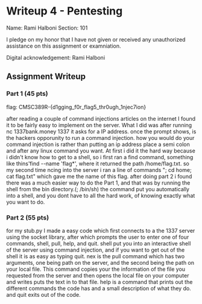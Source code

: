 # Writeup 4 - Pentesting

Name: Rami Halboni
Section: 101 

I pledge on my honor that I have not given or received any unauthorized assistance on this assignment or examniation.

Digital acknowledgement: Rami Halboni

## Assignment Writeup

### Part 1 (45 pts)

flag: CMSC389R-{d1gging_f0r_flag5_thr0ugh_1njec7ion}

after reading a couple of command injections articles on the internet I found it to be fairly easy to implement on the server. What I did was after running nc 1337bank.money 1337 it asks for a IP address. once the prompt shows, is the hackers opporunity to run a command injection. how you would do your command injection is rather than putting an ip address place a semi colon and after any linux command you want. At first i did it the hard way because i didn't know how to get to a shell, so i first ran a find command, something like thins'find --name 'flag*', where it returned the path /home/flag.txt. so my second time ncing into the server i ran a line of commands "; cd home; cat flag.txt" which gave me the name of this flag. after doing part 2 i found there was a much easier way to do the Part 1, and that was by running the shell from the bin directory.(; /bin/sh) the command put you automatically into a shell, and you dont have to all the hard work, of knowing exactly what you want to do. 

### Part 2 (55 pts)
for my stub.py I made a easy code which first connects to a the 1337 server using the socket library, after which prompts the user to enter one of four commands, shell, pull, help, and quit.
shell put you into an interactive shell of the server using command injection, and if you want to get out of the shell it is as easy as typing quit. nex is the pull command which has two arguments, one being path on the server, and the second being the path on your local file. This command copies your the information of the file you requested from the server and then opens the local file on your computer and writes puts the text in to  that file. help is a command that prints out the different commands the code has and a small description of what they do. and quit exits out of the code. 
